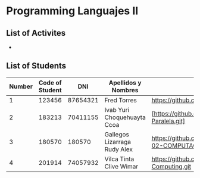 # Programming Languajes II 

## List of Activites
- 
## List of Students
| Number | Code of Student | DNI | Apellidos y Nombres | Link Github|
| ------- | ------- | ------- | ------- | ------- |
| 1      | 123456   | 87654321 | Fred Torres |  https://github.com/frdtorres/Teaching2024 |
| 2      | 183213   | 70411155 | Ivab Yuri Choquehuayta Ccoa |  [https://github.com/YuriChoquehuayta/Compu-Paralela.git] |
| 3      | 180570   | 180570 | Gallegos Lizarraga Rudy Alex |  https://github.com/RudyAlexGallegos/TRABAJO-02-COMPUTACION-PARALELA.git |
| 4      | 201914  | 74057932 | Vilca Tinta Clive Wimar |  https://github.com/CliverVilca/Parallel-Computing.git |
